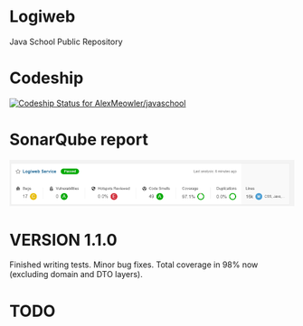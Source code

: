 # Logiweb
Java School Public Repository

# Codeship
[![Codeship Status for AlexMeowler/javaschool](https://app.codeship.com/projects/ae9cc548-5107-43bc-a4c0-60ee813c0211/status?branch=main)](https://app.codeship.com/projects/423888)

# SonarQube report
![SonarQube report](sonar.png?raw=true "SonarQube Report")

# VERSION 1.1.0

Finished writing tests. Minor bug fixes. Total coverage in 98% now (excluding domain and DTO layers).

# TODO
